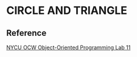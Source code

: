 # CIRCLE AND TRIANGLE

## Reference

[NYCU OCW Object-Oriented Programming Lab 11](https://ocw.nycu.edu.tw/course/oop002/LAB_11.pdf)

